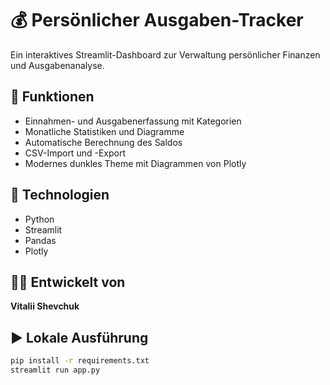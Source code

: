 # 💰 Persönlicher Ausgaben-Tracker

Ein interaktives Streamlit-Dashboard zur Verwaltung persönlicher Finanzen und Ausgabenanalyse.

## 🚀 Funktionen
- Einnahmen- und Ausgabenerfassung mit Kategorien  
- Monatliche Statistiken und Diagramme  
- Automatische Berechnung des Saldos  
- CSV-Import und -Export  
- Modernes dunkles Theme mit Diagrammen von Plotly  

## 🧰 Technologien
- Python  
- Streamlit  
- Pandas  
- Plotly  

## 👨‍💻 Entwickelt von
**Vitalii Shevchuk**

## ▶️ Lokale Ausführung
```bash
pip install -r requirements.txt
streamlit run app.py
